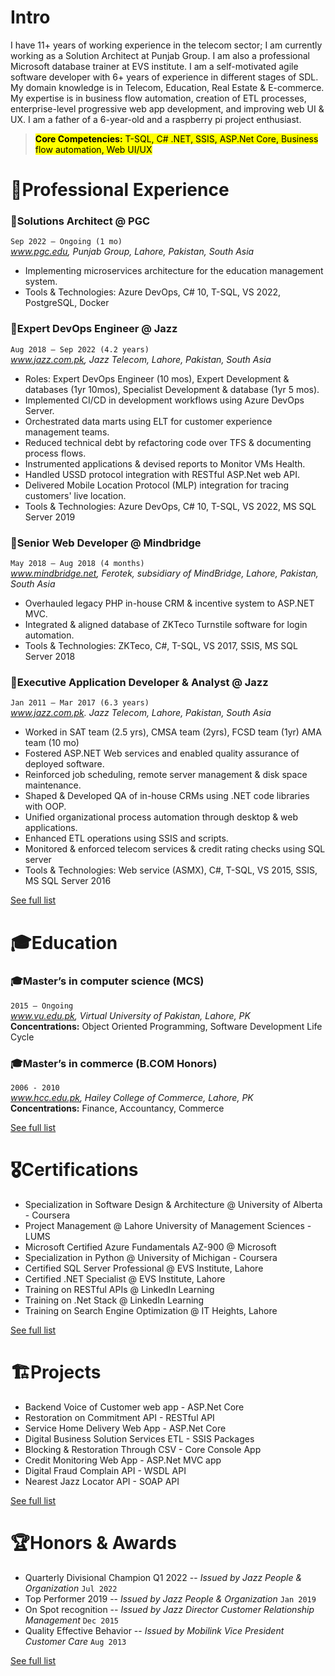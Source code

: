 
# Intro

I have 11+ years of working experience in the telecom sector; I am currently working as a Solution Architect at Punjab Group. I am also a professional Microsoft database trainer at EVS institute. I am a self-motivated agile software developer with 6+ years of experience in different stages of SDL. My domain knowledge is in Telecom, Education, Real Estate & E-commerce. My expertise is in business flow automation, creation of ETL processes, enterprise-level progressive web app development, and improving web UI & UX. I am a father of a 6-year-old and a raspberry pi project enthusiast.

> <mark> __Core Competencies:__ T-SQL, C# .NET, SSIS, ASP.Net Core, Business flow automation, Web UI/UX</mark>

# 💼Professional Experience

### 💼Solutions Architect @ PGC

`Sep 2022 – Ongoing (1 mo)`  
_www.pgc.edu, Punjab Group, Lahore, Pakistan, South Asia_

- Implementing microservices architecture for the education management system.
- Tools & Technologies: Azure DevOps, C# 10, T-SQL, VS 2022, PostgreSQL, Docker

### 💼Expert DevOps Engineer @ Jazz

`Aug 2018 – Sep 2022 (4.2 years)`  
_www.jazz.com.pk, Jazz Telecom, Lahore, Pakistan, South Asia_

- Roles: Expert DevOps Engineer (10 mos), Expert Development & databases (1yr 10mos), Specialist Development & database (1yr 5 mos).
- Implemented CI/CD in development workflows using Azure DevOps Server.
- Orchestrated data marts using ELT for customer experience management teams.
- Reduced technical debt by refactoring code over TFS & documenting process flows.
- Instrumented applications & devised reports to Monitor VMs Health.
- Handled USSD protocol integration with RESTful ASP.Net web API.
- Delivered Mobile Location Protocol (MLP) integration for tracing customers' live location.
- Tools & Technologies: Azure DevOps, C# 10, T-SQL, VS 2022, MS SQL Server 2019

### 💼Senior Web Developer @ Mindbridge

`May 2018 – Aug 2018 (4 months)`  
_www.mindbridge.net, Ferotek, subsidiary of MindBridge, Lahore, Pakistan, South Asia_

- Overhauled legacy PHP in-house CRM & incentive system to ASP.NET MVC.
- Integrated & aligned database of ZKTeco Turnstile software for login automation.
- Tools & Technologies: ZKTeco, C#, T-SQL, VS 2017, SSIS, MS SQL Server 2018

### 💼Executive Application Developer & Analyst @ Jazz

`Jan 2011 – Mar 2017 (6.3 years)`  
_www.jazz.com.pk. Jazz Telecom, Lahore, Pakistan, South Asia_

- Worked in SAT team (2.5 yrs), CMSA team (2yrs), FCSD team (1yr) AMA team (10 mo)
- Fostered ASP.NET Web services and enabled quality assurance of deployed software.
- Reinforced job scheduling, remote server management & disk space maintenance.
- Shaped & Developed QA of in-house CRMs using .NET code libraries with OOP.
- Unified organizational process automation through desktop & web applications.
- Enhanced ETL operations using SSIS and scripts.
- Monitored & enforced telecom services & credit rating checks using SQL server
- Tools & Technologies: Web service (ASMX), C#, T-SQL, VS 2015, SSIS, MS SQL Server 2016

[See full list](../experience/)

# 🎓Education

### 🎓Master’s in computer science (MCS)

`2015 – Ongoing`  
_www.vu.edu.pk, Virtual University of Pakistan, Lahore, PK_  
__Concentrations:__ Object Oriented Programming, Software Development Life Cycle

### 🎓Master’s in commerce (B.COM Honors)

`2006 - 2010`  
_www.hcc.edu.pk, Hailey College of Commerce, Lahore, PK_  
__Concentrations:__ Finance, Accountancy, Commerce

[See full list](../education/)

# 🎖️Certifications

- Specialization in Software Design & Architecture @ University of Alberta - Coursera
- Project Management @ Lahore University of Management Sciences - LUMS
- Microsoft Certified Azure Fundamentals AZ-900 @ Microsoft
- Specialization in Python @ University of Michigan - Coursera
- Certified SQL Server Professional @ EVS Institute, Lahore
- Certified .NET Specialist @ EVS Institute, Lahore
- Training on RESTful APIs @ LinkedIn Learning
- Training on .Net Stack @ LinkedIn Learning
- Training on Search Engine Optimization @ IT Heights, Lahore

[See full list](../certifications/)

# 🏗️Projects

- Backend Voice of Customer web app - ASP.Net Core  
- Restoration on Commitment API - RESTful API  
- Service Home Delivery Web App - ASP.Net Core  
- Digital Business Solution Services ETL - SSIS Packages  
- Blocking & Restoration Through CSV - Core Console App  
- Credit Monitoring Web App - ASP.Net MVC app  
- Digital Fraud Complain API - WSDL API  
- Nearest Jazz Locator API - SOAP API  

[See full list](../projects/)

# 🏆Honors & Awards

- Quarterly Divisional Champion Q1 2022 -- _Issued by Jazz People & Organization_ `Jul 2022`
- Top Performer 2019 -- _Issued by Jazz People & Organization_ `Jan 2019`
- On Spot recognition -- _Issued by Jazz Director Customer Relationship Management_ `Dec 2015`
- Quality Effective Behavior -- _Issued by Mobilink Vice President Customer Care_ `Aug 2013`

[See full list](../awards/)

<!-- Google tag (gtag.js) -->
<script async src="https://www.googletagmanager.com/gtag/js?id=G-T8M8FBW7SY"></script>
<script>
  window.dataLayer = window.dataLayer || [];
  function gtag(){dataLayer.push(arguments);}
  gtag('js', new Date());

  gtag('config', 'G-T8M8FBW7SY');
</script>